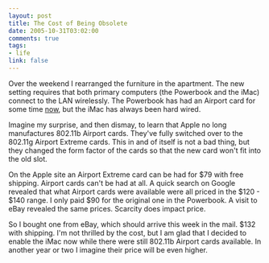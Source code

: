 ```yaml
--- 
layout: post
title: The Cost of Being Obsolete
date: 2005-10-31T03:02:00
comments: true
tags:
- life
link: false
---
```

Over the weekend I rearranged the furniture in the apartment. The new setting requires that both primary computers (the Powerbook and the iMac) connect to the LAN wirelessly. The Powerbook has had an Airport card for some time <a href="http://www.zanshin.net/blogs/000326.html" title="Alone In the Wilderness">now</a>, but the iMac has always been hard wired.

Imagine my surprise, and then dismay, to learn that Apple no long manufactures 802.11b Airport cards. They've fully switched over to the 802.11g Airport Extreme cards. This in and of itself is not a bad thing, but they changed the form factor of the cards so that the new card won't fit into the old slot.

On the Apple site an Airport Extreme card can be had for $79 with free shipping. Airport cards can't be had at all. A quick search on Google revealed that what Airport cards were available were all priced in the $120 - $140 range. I only paid $90 for the original one in the Powerbook. A visit to eBay revealed the same prices. Scarcity does impact price.

So I bought one from eBay, which should arrive this week in the mail. $132 with shipping. I'm not thrilled by the cost, but I am glad that I decided to enable the iMac now while there were still 802.11b Airport cards available. In another year or two I imagine their price will be even higher.
